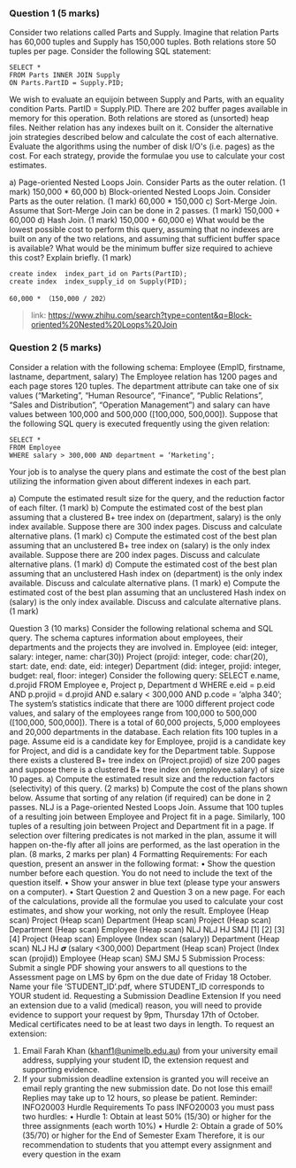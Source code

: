 ### Question 1 (5 marks)

Consider two relations called Parts and Supply. 
Imagine that relation Parts has 60,000 tuples and Supply has 150,000 tuples. 
Both relations store 50 tuples per page. Consider the following
SQL statement:
```
SELECT *
FROM Parts INNER JOIN Supply
ON Parts.PartID = Supply.PID;
```
We wish to evaluate an equijoin between Supply and Parts, with an equality condition Parts.
PartID = Supply.PID. 
There are 202 buffer pages available in memory for this operation.
Both relations are stored as (unsorted) heap files. 
Neither relation has any indexes built on it.
Consider the alternative join strategies described below and calculate the cost of each
alternative. 
Evaluate the algorithms using the number of disk I/O's (i.e. pages) as the cost. For
each strategy, provide the formulae you use to calculate your cost estimates.

a) Page-oriented Nested Loops Join. Consider Parts as the outer relation. (1 mark)
150,000 * 60,000 
b) Block-oriented Nested Loops Join. Consider Parts as the outer relation. (1 mark)
60,000 * 150,000
c) Sort-Merge Join. Assume that Sort-Merge Join can be done in 2 passes. (1 mark)
150,000  + 60,000 
d) Hash Join. (1 mark)
150,000  + 60,000 
e) What would be the lowest possible cost to perform this query, assuming that no
indexes are built on any of the two relations, and assuming that sufficient buffer space
is available? What would be the minimum buffer size required to achieve this cost?
Explain briefly. (1 mark)
```
create index  index_part_id on Parts(PartID);
create index  index_supply_id on Supply(PID);

60,000 * （150,000 / 202）
```


> link: https://www.zhihu.com/search?type=content&q=Block-oriented%20Nested%20Loops%20Join

### Question 2 (5 marks)
Consider a relation with the following schema:
Employee (EmpID, firstname, lastname, department, salary)
The Employee relation has 1200 pages and each page stores 120 tuples. The department
attribute can take one of six values (“Marketing”, “Human Resource”, “Finance”, “Public
Relations”, “Sales and Distribution”, “Operation Management”) and salary can have values
between 100,000 and 500,000 ([100,000, 500,000]).
Suppose that the following SQL query is executed frequently using the given relation:
```
SELECT *
FROM Employee
WHERE salary > 300,000 AND department = ‘Marketing’;
```
Your job is to analyse the query plans and estimate the cost of the best plan utilizing the
information given about different indexes in each part.

a) Compute the estimated result size for the query, and the reduction factor of each filter.
(1 mark)
b) Compute the estimated cost of the best plan assuming that a clustered B+ tree index
on (department, salary) is the only index available. Suppose there are 300 index
pages. Discuss and calculate alternative plans. (1 mark)
c) Compute the estimated cost of the best plan assuming that an unclustered B+ tree
index on (salary) is the only index available. Suppose there are 200 index pages.
Discuss and calculate alternative plans. (1 mark)
d) Compute the estimated cost of the best plan assuming that an unclustered Hash index
on (department) is the only index available. Discuss and calculate alternative plans.
(1 mark)
e) Compute the estimated cost of the best plan assuming that an unclustered Hash index
on (salary) is the only index available. Discuss and calculate alternative plans.
(1 mark)


Question 3 (10 marks)
Consider the following relational schema and SQL query. The schema captures information
about employees, their departments and the projects they are involved in.
Employee (eid: integer, salary: integer, name: char(30))
Project (projid: integer, code: char(20), start: date, end: date, eid: integer)
Department (did: integer, projid: integer, budget: real, floor: integer)
Consider the following query:
SELECT e.name, d.projid
FROM Employee e, Project p, Department d
WHERE e.eid = p.eid AND p.projid = d.projid
AND e.salary < 300,000 AND p.code = ‘alpha 340’;
The system’s statistics indicate that there are 1000 different project code values, and salary
of the employees range from 100,000 to 500,000 ([100,000, 500,000]). There is a total of
60,000 projects, 5,000 employees and 20,000 departments in the database. Each relation fits
100 tuples in a page. Assume eid is a candidate key for Employee, projid is a candidate key
for Project, and did is a candidate key for the Department table. Suppose there exists a
clustered B+ tree index on (Project.projid) of size 200 pages and suppose there is a clustered
B+ tree index on (employee.salary) of size 10 pages.
a) Compute the estimated result size and the reduction factors (selectivity) of this query.
(2 marks)
b) Compute the cost of the plans shown below. Assume that sorting of any relation (if
required) can be done in 2 passes. NLJ is a Page-oriented Nested Loops Join.
Assume that 100 tuples of a resulting join between Employee and Project fit in a page.
Similarly, 100 tuples of a resulting join between Project and Department fit in a page.
If selection over filtering predicates is not marked in the plan, assume it will happen
on-the-fly after all joins are performed, as the last operation in the plan.
(8 marks, 2 marks per plan)
4
Formatting Requirements: 
For each question, present an answer in the following format:
• Show the question number before each question. You do not need to include the text of the question
itself.
• Show your answer in blue text (please type your answers on a computer).
• Start Question 2 and Question 3 on a new page.
For each of the calculations, provide all the formulae you used to calculate your cost estimates, and
show your working, not only the result.
Employee
(Heap scan)
Project
(Heap scan)
Department
(Heap scan)
Project
(Heap scan)
Department
(Heap scan)
Employee
(Heap scan)
NLJ
NLJ
HJ
SMJ
[1] [2]
[3] [4]
Project
(Heap scan)
Employee
(Index scan (salary))
Department
(Heap scan)
NLJ
HJ
𝝈 (salary <300,000)
Department
(Heap scan)
Project
(Index scan (projid))
Employee
(Heap scan)
SMJ
SMJ
5
Submission Process:
Submit a single PDF showing your answers to all questions to the Assessment page on LMS by 6pm on
the due date of Friday 18 October. Name your file ‘STUDENT_ID’.pdf, where STUDENT_ID corresponds
to YOUR student id.
Requesting a Submission Deadline Extension
If you need an extension due to a valid (medical) reason, you will need to provide evidence to support
your request by 9pm, Thursday 17th of October. Medical certificates need to be at least two days in
length.
To request an extension:
1. Email Farah Khan (khanf1@unimelb.edu.au) from your university email address, supplying your
student ID, the extension request and supporting evidence.
2. If your submission deadline extension is granted you will receive an email reply granting the
new submission date. Do not lose this email! Replies may take up to 12 hours, so please be
patient.
Reminder: INFO20003 Hurdle Requirements
To pass INFO20003 you must pass two hurdles:
•  Hurdle 1: Obtain at least 50% (15/30) or higher for the three assignments (each worth 10%)
•  Hurdle 2: Obtain a grade of 50% (35/70) or higher for the End of Semester Exam
Therefore, it is our recommendation to students that you attempt every assignment and every question
in the exam